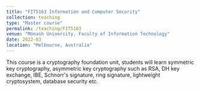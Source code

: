 ```yaml
---
title: "FIT5163 Information and Computer Security"
collection: teaching
type: "Master course"
permalink: /teaching/FIT5163
venue: "Monash University, Faculty of Information Technology"
date: 2022-03
location: "Melbourne, Australia"
---
```


This course is a cryptography foundation unit, students will learn symmetric key cryptography, asymmetric key cryptography such as RSA, DH key exchange, IBE, Schnorr's signature, ring signature, lightweight cryptosystem, database security etc. 
